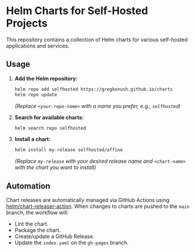 # Helm Charts for Self-Hosted Projects

This repository contains a collection of Helm charts for various self-hosted applications and services.

## Usage

1. **Add the Helm repository:**

   ```bash
   helm repo add selfhosted https://gregkonush.github.io/charts
   helm repo update
   ```

   _(Replace `<your-repo-name>` with a name you prefer, e.g., `selfhosted`)_

2. **Search for available charts:**

   ```bash
   helm search repo selfhosted
   ```

3. **Install a chart:**

   ```bash
   helm install my-release selfhosted/affine
   ```

   _(Replace `my-release` with your desired release name and `<chart-name>` with the chart you want to install)_

## Automation

Chart releases are automatically managed via GitHub Actions using [helm/chart-releaser-action](https://github.com/helm/chart-releaser-action).
When changes to charts are pushed to the `main` branch, the workflow will:

- Lint the chart.
- Package the chart.
- Create/update a GitHub Release.
- Update the `index.yaml` on the `gh-pages` branch.
